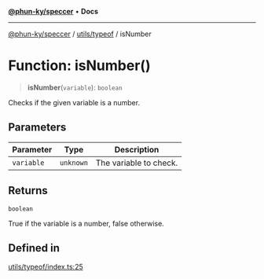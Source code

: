 [**@phun-ky/speccer**](../../../README.md) • **Docs**

***

[@phun-ky/speccer](../../../README.md) / [utils/typeof](../README.md) / isNumber

# Function: isNumber()

> **isNumber**(`variable`): `boolean`

Checks if the given variable is a number.

## Parameters

| Parameter | Type | Description |
| ------ | ------ | ------ |
| `variable` | `unknown` | The variable to check. |

## Returns

`boolean`

True if the variable is a number, false otherwise.

## Defined in

[utils/typeof/index.ts:25](https://github.com/phun-ky/speccer/blob/main/src/utils/typeof/index.ts#L25)
